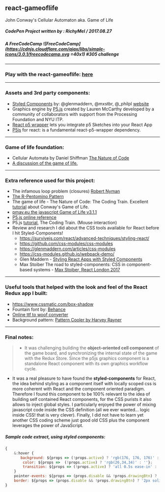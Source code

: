 
## react-gameoflife
John Conway's Cellular Automaton aka. Game of Life
##### CodePen Project written by  : RichyMel / 2017.08.27
##### A FreeCodeCamp ![FreeCodeCamp](https://cdnjs.cloudflare.com/ajax/libs/simple-icons/3.0.1/freecodecamp.svg =40x1) #305 challenge
***

### Play with the react-gameoflife: [here](https://react-gameoflife.herokuapp.com/)
***

### Assets and 3rd party components:

- [Styled Components](https://github.com/styled-components)  by: @glenmaddern, @mxstbr, @_philpl‬ [website](https://www.styled-components.com/)
- Graphics engine by [P5.js](https://p5js.org/) created by Lauren McCarthy developed by a community of collaborators with support from the Processing Foundation and NYU ITP.
- [React p5 wrapper](https://www.npmjs.com/package/react-p5-wrapper) lets you integrate p5 Sketches into your React App 
- [P5js](https://www.npmjs.com/package/p5) for react: is a fundamental react-p5-wrapper dependency.
***
### Game of life foundation:
- Cellular Automata by Daniel Shiffman [The Nature of Code](http://natureofcode.com/book/chapter-7-cellular-automata/)
- [A discussion of the game of life.](http://web.stanford.edu/~cdebs/GameOfLife/)
***
### Extra reference used for this project:
- The infamous loop problem (closures) [Robert Nyman](https://robertnyman.com/2008/10/09/explaining-javascript-scope-and-closures/)
- [The R-Pentomino Pattern](https://www.youtube.com/watch?v=bTPN3spiq1I)
- The game of life - The Nature of Code: The Coding Train. Excellent [tutorial](https://www.youtube.com/watch?v=tENSCEO-LEc) about Conway's Game of Life. 
- [pmav.eu the javascript Game of Life v3.1.1](http://pmav.eu/)
- [P5.js online reference](https://p5js.org/reference/)
- P5.js [tutorial](https://www.youtube.com/watch?v=DEHsr4XicN8), The Coding Train. (Mouse interaction)
- Review and research I did about the CSS tools available for React before I hit Styled-Components!
    - <https://survivejs.com/react/advanced-techniques/styling-react/>
    - <https://github.com/css-modules/css-modules>
    - <https://glenmaddern.com/articles/css-modules>
    - <https://css-modules.github.io/webpack-demo/>
    - Glen Maddern - [Styling React Apps with Styled Components](https://www.youtube.com/watch?v=qu4U7lwZTRI&t=81s)
    - Max Stoiber The road to styled-components: CSS in component-based systems - [Max Stoiber, React London 2017](https://www.youtube.com/watch?v=2j9rSur_mnk)
***
### Useful tools that helped with the look and feel of the React Redux app I built:

- <https://www.cssmatic.com/box-shadow>
- Fountain font by: [Behance](https://befonts.com/download/fountain)  
- [Online ttf to woof converter](https://everythingfonts.com/ttf-to-woff)
- Background pattern: [Pattern Cooler by Harvey Rayner](https://patterncooler.com/)
***
### Final notes:
>- It was challenging building the **object-oriented cell component** of the game board, and synchronizing the internal state of the game with the Redux Store. Since the p5js graphics component is a standalone React component with its own graphics workflow cycle.
- It was a real pleasure to have found the **styled-components** for React, the idea behind styling as a component itself with locally scoped css is more coherent with React and the component oriented paradigm. Therefore I found this component to be 100% relevant to the idea of building self contained React components, for the CSS purists it also allows to inject global styles. I particularly enjoyed the power of mixing javascript code inside the CSS definition (all we ever wanted... logic inside CSS! that is very clever). Finally, I did not have to learn yet another CSS coding scheme just good old CSS plus the component leverages the power of JavaScript.

##### Sample code extract, using styled components:

```javascript
{
    &:hover {
       background: ${props => (!props.active) ? 'rgb(176, 176, 176)' : ''};
        color: ${props =>  (!props.active) ? 'rgb(26,34,34)' : ''};
        transition: ${props => (!props.active) ? 'all 0.5s ease-in' : ''};
    }
    pointer-events: ${props => (props.disable && !props.drawingBtn) ? 'none' : ''};
    border: ${props => (props.disable && !props.drawingBtn) ? '2px solid rgb(76,176,176)'  : '2px solid rgb(117,252,252)'};
}
```
